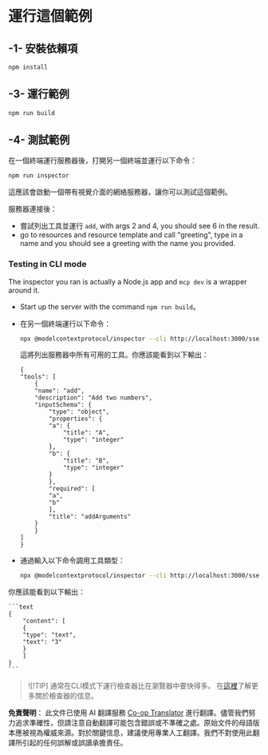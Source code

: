 <!--
CO_OP_TRANSLATOR_METADATA:
{
  "original_hash": "7fab17bf59e2eb82a5aeef03ad977d31",
  "translation_date": "2025-05-17T12:07:57+00:00",
  "source_file": "03-GettingStarted/05-sse-server/solution/typescript/README.md",
  "language_code": "hk"
}
-->
# 運行這個範例

## -1- 安裝依賴項

```bash
npm install
```

## -3- 運行範例

```bash
npm run build
```

## -4- 測試範例

在一個終端運行服務器後，打開另一個終端並運行以下命令：

```bash
npm run inspector
```

這應該會啟動一個帶有視覺介面的網絡服務器，讓你可以測試這個範例。

服務器連接後：

- 嘗試列出工具並運行 `add`, with args 2 and 4, you should see 6 in the result.
- go to resources and resource template and call "greeting", type in a name and you should see a greeting with the name you provided.

### Testing in CLI mode

The inspector you ran is actually a Node.js app and `mcp dev` is a wrapper around it. 

- Start up the server with the command `npm run build`。

- 在另一個終端運行以下命令：

    ```bash
    npx @modelcontextprotocol/inspector --cli http://localhost:3000/sse --method tools/list
    ```

    這將列出服務器中所有可用的工具。你應該能看到以下輸出：

    ```text
    {
    "tools": [
        {
        "name": "add",
        "description": "Add two numbers",
        "inputSchema": {
            "type": "object",
            "properties": {
            "a": {
                "title": "A",
                "type": "integer"
            },
            "b": {
                "title": "B",
                "type": "integer"
            }
            },
            "required": [
            "a",
            "b"
            ],
            "title": "addArguments"
        }
        }
    ]
    }
    ```

- 通過輸入以下命令調用工具類型：

    ```bash
    npx @modelcontextprotocol/inspector --cli http://localhost:3000/sse --method tools/call --tool-name add --tool-arg a=1 --tool-arg b=2
    ```

你應該能看到以下輸出：

    ```text
    {
        "content": [
        {
        "type": "text",
        "text": "3"
        }
        ]
    }
    ```

> ![!TIP]
> 通常在CLI模式下運行檢查器比在瀏覽器中要快得多。
> 在[這裡](https://github.com/modelcontextprotocol/inspector)了解更多關於檢查器的信息。

**免責聲明**：
此文件已使用 AI 翻譯服務 [Co-op Translator](https://github.com/Azure/co-op-translator) 進行翻譯。儘管我們努力追求準確性，但請注意自動翻譯可能包含錯誤或不準確之處。原始文件的母語版本應被視為權威來源。對於關鍵信息，建議使用專業人工翻譯。我們不對使用此翻譯所引起的任何誤解或誤讀承擔責任。
